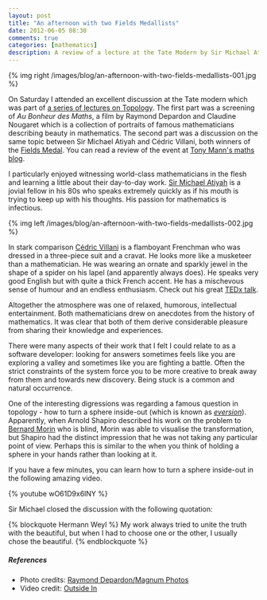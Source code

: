 ```yaml
---
layout: post
title: "An afternoon with two Fields Medallists"
date: 2012-06-05 08:30
comments: true
categories: [mathematics]
description: A review of a lecture at the Tate Modern by Sir Michael Atiyah and Cédric Villani.
---
```


{% img right /images/blog/an-afternoon-with-two-fields-medallists-001.jpg %}

On Saturday I attended an excellent discussion at the Tate modern which was part of [a series of lectures on Topology](http://www.tate.org.uk/whats-on/tate-modern/eventseries/topology).  The first part was a screening of _Au Bonheur des Maths_, a film by Raymond Depardon and Claudine Nougaret which is a collection of portraits of famous mathematicians describing beauty in mathematics.  The second part was a discussion on the same topic between Sir Michael Atiyah and Cédric Villani, both winners of the [Fields Medal](http://en.wikipedia.org/wiki/Fields_Medal).  You can read a review of the event at [Tony Mann's maths blog](http://tonysmaths.blogspot.co.uk/2012/06/atiyah-and-villani-at-tate-modern-value.html).

I particularly enjoyed witnessing world-class mathematicians in the flesh and learning a little about their day-to-day work.  [Sir Michael Atiyah](http://en.wikipedia.org/wiki/Michael_Atiyah) is a jovial fellow in his 80s who speaks extremely quickly as if his mouth is trying to keep up with his thoughts.  His passion for mathematics is infectious.

{% img left /images/blog/an-afternoon-with-two-fields-medallists-002.jpg %}

In stark comparison [Cédric Villani](http://en.wikipedia.org/wiki/C%C3%A9dric_Villani) is a flamboyant Frenchman who was dressed in a three-piece suit and a cravat.  He looks more like a musketeer than a mathematician.  He was wearing an ornate and sparkly jewel in the shape of a spider on his lapel (and apparently always does).  He speaks very good English but with quite a thick French accent.  He has a mischevous sense of humour and an endless enthusiasm.  Check out his great [TEDx talk](http://www.youtube.com/watch?v=U3kKjGKp9rA#!).

Altogether the atmosphere was one of relaxed, humorous, intellectual entertainment.  Both mathematicians drew on anecdotes from the history of mathematics.  It was clear that both of them derive considerable pleasure from sharing their knowledge and experiences.

There were many aspects of their work that I felt I could relate to as a software developer: looking for answers sometimes feels like you are exploring a valley and sometimes like you are fighting a battle.  Often the strict constraints of the system force you to be more creative to break away from them and towards new discovery.  Being stuck is a common and natural occurrence.

One of the interesting digressions was regarding a famous question in topology - how to turn a sphere inside-out (which is known as [_eversion_](http://mathworld.wolfram.com/SphereEversion.html)).  Apparently, when Arnold Shapiro described his work on the problem to [Bernard Morin](http://en.wikipedia.org/wiki/Bernard_Morin) who is blind, Morin was able to visualise the transformation, but Shapiro had the distinct impression that he was not taking any particular point of view.  Perhaps this is similar to the when you think of holding a sphere in your hands rather than looking at it.

If you have a few minutes, you can learn how to turn a sphere inside-out in the following amazing video.

{% youtube wO61D9x6lNY %}

Sir Michael closed the discussion with the following quotation:

{% blockquote Hermann Weyl %}
My work always tried to unite the truth with the beautiful, but when I had to choose one or the other, I usually chose the beautiful.
{% endblockquote %}

##### References ####

  - Photo credits: [Raymond Depardon/Magnum Photos](http://www.magnumphotos.com/C.aspx?VP3=ViewBox_VPage&VBID=2K1HZOF8CB106)
  - Video credit: [Outside In](http://www.geom.uiuc.edu/docs/outreach/oi/)